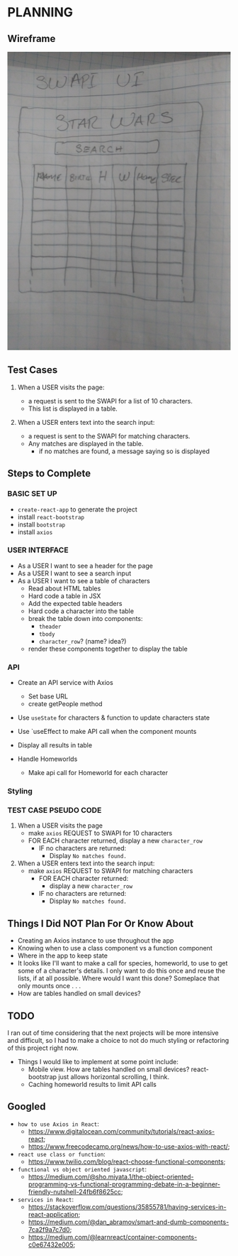 # PLANNING

## Wireframe

![](./swapi_wireframe.jpg)

## Test Cases

1. When a USER visits the page:

   - a request is sent to the SWAPI for a list of 10 characters.
   - This list is displayed in a table.

2. When a USER enters text into the search input:
   - a request is sent to the SWAPI for matching characters.
   - Any matches are displayed in the table.
     - if no matches are found, a message saying so is displayed

## Steps to Complete

### BASIC SET UP

- `create-react-app` to generate the project
- install `react-bootstrap`
- install `bootstrap`
- install `axios`

### USER INTERFACE

- As a USER I want to see a header for the page
- As a USER I want to see a search input
- As a USER I want to see a table of characters
  - Read about HTML tables
  - Hard code a table in JSX
  - Add the expected table headers
  - Hard code a character into the table
  - break the table down into components:
    - `theader`
    - `tbody`
    - `character_row`? (name? idea?)
  - render these components together to display the table

### API

- Create an API service with Axios
  - Set base URL
  - create getPeople method
- Use `useState` for characters & function to update characters state
- Use `useEffect to make API call when the component mounts
- Display all results in table

- Handle Homeworlds
  - Make api call for Homeworld for each character

### Styling

### TEST CASE PSEUDO CODE

1. When a USER visits the page
   - make `axios` REQUEST to SWAPI for 10 characters
   - FOR EACH character returned, display a new `character_row`
     - IF no characters are returned:
       - Display `No matches found.`
2. When a USER enters text into the search input:
   - make `axios` REQUEST to SWAPI for matching characters
     - FOR EACH character returned:
       - display a new `character_row`
     - IF no characters are returned:
       - Display `No matches found.`

## Things I Did NOT Plan For Or Know About

- Creating an Axios instance to use throughout the app
- Knowing when to use a class component vs a function component
- Where in the app to keep state
- It looks like I'll want to make a call for species, homeworld, to use to get some of a character's details. I only want to do this once and reuse the lists, if at all possible. Where would I want this done? Someplace that only mounts once . . .
- How are tables handled on small devices?

## TODO

I ran out of time considering that the next projects will be more intensive and difficult, so I had to make a choice to not do much styling or refactoring of this project right now.

- Things I would like to implement at some point include:
  - Mobile view. How are tables handled on small devices? react-bootstrap just allows horizontal scrolling, I think.
  - Caching homeworld results to limit API calls

## Googled

- `how to use Axios in React`:
  - https://www.digitalocean.com/community/tutorials/react-axios-react;
  - https://www.freecodecamp.org/news/how-to-use-axios-with-react/;
- `react use class or function`:
  - https://www.twilio.com/blog/react-choose-functional-components;
- `functional vs object oriented javascript`:
  - https://medium.com/@sho.miyata.1/the-object-oriented-programming-vs-functional-programming-debate-in-a-beginner-friendly-nutshell-24fb6f8625cc;
- `services in React`:
  - https://stackoverflow.com/questions/35855781/having-services-in-react-application;
  - https://medium.com/@dan_abramov/smart-and-dumb-components-7ca2f9a7c7d0;
  - https://medium.com/@learnreact/container-components-c0e67432e005;

